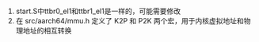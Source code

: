 ### 
1. start.S中ttbr0_el1和ttbr1_el1是一样的，可能需要修改
2. 在 src/aarch64/mmu.h 定义了 K2P 和 P2K 两个宏，用于内核虚拟地址和物理地址的相互转换
